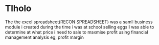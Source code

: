 # Tlholo
The the excel spreadsheet(RECON SPREADSHEET) was a samll business module i created during the time i was at school selling eggs
I was able to determine at what price i need to sale to maxmise profit using financial management analysis eg, profit margin
